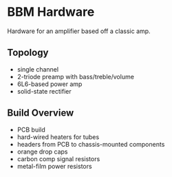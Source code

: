# BBM Hardware

Hardware for an amplifier based off a classic amp.

## Topology

- single channel
- 2-triode preamp with bass/treble/volume
- 6L6-based power amp
- solid-state rectifier

## Build Overview

- PCB build
- hard-wired heaters for tubes
- headers from PCB to chassis-mounted components
- orange drop caps
- carbon comp signal resistors
- metal-film power resistors
